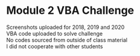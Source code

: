 # Module 2 VBA Challenge

Screenshots uploaded for 2018, 2019 and 2020</br>
VBA code uploaded to solve challenge</br>
No codes sourced from outside of class material</br>
I did not cooperate with other students</br>